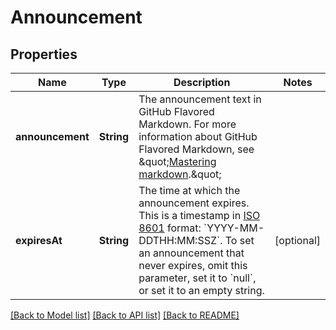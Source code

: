 # Announcement

## Properties
Name | Type | Description | Notes
------------ | ------------- | ------------- | -------------
**announcement** | **String** | The announcement text in GitHub Flavored Markdown. For more information about GitHub Flavored Markdown, see \&quot;[Mastering markdown](https://guides.github.com/features/mastering-markdown/).\&quot; | 
**expiresAt** | **String** | The time at which the announcement expires. This is a timestamp in [ISO 8601](https://en.wikipedia.org/wiki/ISO_8601) format: &#x60;YYYY-MM-DDTHH:MM:SSZ&#x60;. To set an announcement that never expires, omit this parameter, set it to &#x60;null&#x60;, or set it to an empty string. | [optional] 

[[Back to Model list]](../README.md#documentation-for-models) [[Back to API list]](../README.md#documentation-for-api-endpoints) [[Back to README]](../README.md)


